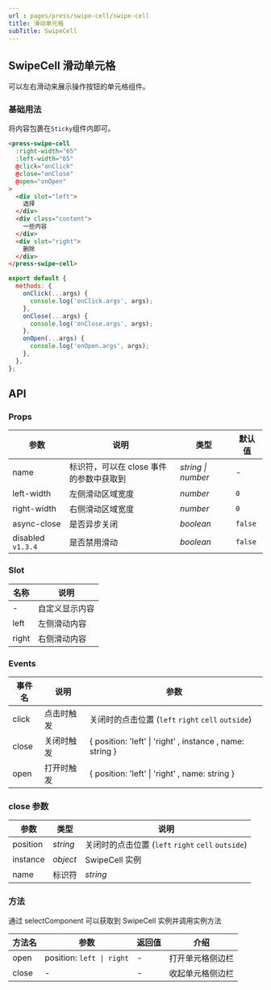 ```yaml
---
url : pages/press/swipe-cell/swipe-cell
title: 滑动单元格
subTitle: SwipeCell
---
```


## SwipeCell 滑动单元格


可以左右滑动来展示操作按钮的单元格组件。

### 基础用法

将内容包裹在`Sticky`组件内即可。

```html
<press-swipe-cell
  :right-width="65"
  :left-width="65"
  @click="onClick"
  @close="onClose"
  @open="onOpen"
>
  <div slot="left">
    选择
  </div>
  <div class="content">
    一些内容
  </div>
  <div slot="right">
    删除
  </div>
</press-swipe-cell>
```


```js
export default {
  methods: {
    onClick(...args) {
      console.log('onClick.args', args);
    },
    onClose(...args) {
      console.log('onClose.args', args);
    },
    onOpen(...args) {
      console.log('onOpen.args', args);
    },
  },
};
```

## API
### Props

| 参数              | 说明                                    | 类型               | 默认值  |
| ----------------- | --------------------------------------- | ------------------ | ------- |
| name              | 标识符，可以在 close 事件的参数中获取到 | _string \| number_ | -       |
| left-width        | 左侧滑动区域宽度                        | _number_           | `0`     |
| right-width       | 右侧滑动区域宽度                        | _number_           | `0`     |
| async-close       | 是否异步关闭                            | _boolean_          | `false` |
| disabled `v1.3.4` | 是否禁用滑动                            | _boolean_          | `false` |

### Slot

| 名称  | 说明           |
| ----- | -------------- |
| -     | 自定义显示内容 |
| left  | 左侧滑动内容   |
| right | 右侧滑动内容   |

### Events

| 事件名 | 说明       | 参数                                                      |
| ------ | ---------- | --------------------------------------------------------- |
| click  | 点击时触发 | 关闭时的点击位置 (`left` `right` `cell` `outside`)        |
| close  | 关闭时触发 | { position: 'left' \| 'right' , instance , name: string } |
| open   | 打开时触发 | { position: 'left' \| 'right' , name: string }            |

### close 参数

| 参数     | 类型     | 说明                                               |
| -------- | -------- | -------------------------------------------------- |
| position | _string_ | 关闭时的点击位置 (`left` `right` `cell` `outside`) |
| instance | _object_ | SwipeCell 实例                                     |
| name     | 标识符   | _string_                                           |

### 方法

通过 selectComponent 可以获取到 SwipeCell 实例并调用实例方法

| 方法名 | 参数                      | 返回值 | 介绍             |
| ------ | ------------------------- | ------ | ---------------- |
| open   | position: `left \| right` | -      | 打开单元格侧边栏 |
| close  | -                         | -      | 收起单元格侧边栏 |
